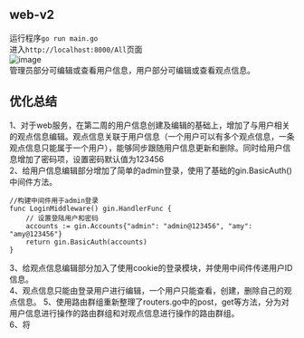 ## web-v2 ##  
运行程序`go run main.go`   
进入`http://localhost:8000/All`页面   
![image](https://user-images.githubusercontent.com/24589721/180251701-35246951-7b34-4ab7-99b5-ab3c076d846d.png)    
管理员部分可编辑或查看用户信息，用户部分可编辑或查看观点信息。

## 优化总结 ##
1、对于web服务，在第二周的用户信息创建及编辑的基础上，增加了与用户相关的观点信息编辑。观点信息关联于用户信息（一个用户可以有多个观点信息，一条观点信息只能属于一个用户），能够同步跟随用户信息更新和删除。同时给用户信息增加了密码项，设置密码默认值为123456  
2、给用户信息编辑部分增加了简单的admin登录，使用了基础的gin.BasicAuth()中间件方法。    
```
//构建中间件用于admin登录
func LoginMiddleware() gin.HandlerFunc {
	// 设置登陆用户和密码
	accounts := gin.Accounts{"admin": "admin@123456", "amy": "amy@123456"}
	return gin.BasicAuth(accounts)
}
```
3、给观点信息编辑部分加入了使用cookie的登录模块，并使用中间件传递用户ID信息。   
4、观点信息只能由登录用户进行编辑，一个用户只能查看，创建，删除自己的观点信息。
5、使用路由群组重新整理了routers.go中的post，get等方法，分为对用户信息进行操作的路由群组和对观点信息进行操作的路由群组。    
6、将
